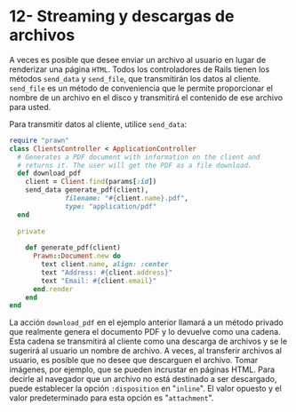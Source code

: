 # 12- Streaming y descargas de archivos

A veces es posible que desee enviar un archivo al usuario en lugar de renderizar una página `HTML`. Todos los controladores de Rails tienen los métodos `send_data` y `send_file`, que transmitirán los datos al cliente. `send_file` es un método de conveniencia que le permite proporcionar el nombre de un archivo en el disco y transmitirá el contenido de ese archivo para usted.

Para transmitir datos al cliente, utilice `send_data`:

```ruby
require "prawn"
class ClientsController < ApplicationController
  # Generates a PDF document with information on the client and
  # returns it. The user will get the PDF as a file download.
  def download_pdf
    client = Client.find(params[:id])
    send_data generate_pdf(client),
              filename: "#{client.name}.pdf",
              type: "application/pdf"
  end
 
  private
 
    def generate_pdf(client)
      Prawn::Document.new do
        text client.name, align: :center
        text "Address: #{client.address}"
        text "Email: #{client.email}"
      end.render
    end
end
```

La acción `download_pdf` en el ejemplo anterior llamará a un método privado que realmente genera el documento PDF y lo devuelve como una cadena. Esta cadena se transmitirá al cliente como una descarga de archivos y se le sugerirá al usuario un nombre de archivo. A veces, al transferir archivos al usuario, es posible que no desee que descarguen el archivo. Tomar imágenes, por ejemplo, que se pueden incrustar en páginas HTML. Para decirle al navegador que un archivo no está destinado a ser descargado, puede establecer la opción `:disposition` en "`inline`". El valor opuesto y el valor predeterminado para esta opción es "`attachment`".



